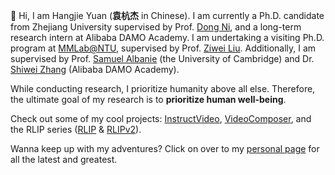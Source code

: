 👋 Hi, I am Hangjie Yuan (**袁杭杰** in Chinese). 
I am currently a Ph.D. candidate from Zhejiang University supervised by Prof. [Dong Ni](https://person.zju.edu.cn/en/nidong), and a long-term research intern at Alibaba DAMO Academy. I am undertaking a visiting Ph.D. program at [MMLab@NTU](https://www.mmlab-ntu.com/), supervised by Prof. [Ziwei Liu](https://liuziwei7.github.io/).
Additionally, I am supervised by Prof. [Samuel Albanie](https://samuelalbanie.com/) (the University of Cambridge) and Dr. [Shiwei Zhang](https://scholar.google.com/citations?user=ZO3OQ-8AAAAJ&hl=en&oi=ao) (Alibaba DAMO Academy).

While conducting research, I prioritize humanity above all else. Therefore, the ultimate goal of my research is to **prioritize human well-being**.

Check out some of my cool projects: [InstructVideo](https://arxiv.org/abs/2312.12490), [VideoComposer](https://arxiv.org/abs/2306.02018), and the RLIP series ([RLIP](https://arxiv.org/abs/2209.01814) & [RLIPv2](https://arxiv.org/abs/2308.09351)).

Wanna keep up with my adventures? Click on over to my [personal page](https://jacobyuan7.github.io/) for all the latest and greatest.


<!-- You can know more about me on this [page](https://jacobyuan7.github.io/).-->

<!-- - 👋 Hi, I’m @JacobYuan7
- 👀 I’m interested in ...
- 🌱 I’m currently learning ...
- 💞️ I’m looking to collaborate on ...
- 📫 How to reach me ... -->

<!---
JacobYuan7/JacobYuan7 is a ✨ special ✨ repository because its `README.md` (this file) appears on your GitHub profile.
You can click the Preview link to take a look at your changes.
--->

